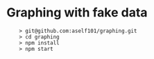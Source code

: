 # Graphing with fake data


```
	> git@github.com:aself101/graphing.git
	> cd graphing
	> npm install
	> npm start
```
